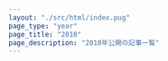 ```yaml
---
layout: "./src/html/index.pug"
page_type: "year"
page_title: "2010"
page_description: "2010年公開の記事一覧"
---
```

